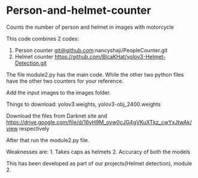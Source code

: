 # Person-and-helmet-counter
Counts the number of person and helmet in images with motorcycle

This code combines 2 codes:
  1. Person counter
    git@github.com:nancyshaji/PeopleCounter.git
  2. Helmet counter
    https://github.com/BlcaKHat/yolov3-Helmet-Detection.git
    
 The file module2.py has the main code. While the other two python files have the other two counters for your reference.
 
 Add the input images to the images folder.
 
 Things to download:
    yolov3.weights,
    yolov3-obj_2400.weights
    
  Download the files from Darknet site and https://drive.google.com/file/d/16yH9M_ovw0cJG4gVKuXTkz_cwYxJtwAk/view respectively
  
  After that run the module2.py file. 
  
  Weaknesses are:
      1. Takes caps as helmets
      2. Accuracy of both the models
      
 This has been developed as part of our projects(Helmet detection), module 2.
